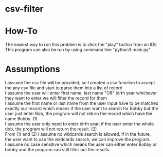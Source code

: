 # csv-filter
# How-To
The easiest way to run this problem is to click the "play" button from an IDE\
This program can also be run by using command line "python3 main.py"

# Assumptions
I assume the csv file will be provided, so I created a csv function to accept the any csv file and start to parse them into a list of record\
I assume the user will enter first name, last name "OR" birth year whichever they want to enter we will filter the record for them\
I assume the first name or last name from the user input have to be matched exactly our record which means if the user want to search for Bobby but the user just enter Bob, the program will not return the record which have the name Bobby. (1)\
I assume the user only need to enter birth year, if the user enter the whole dob, the program will not return the result. (2)\
From (1) and (2) I assume no wildcards search is allowed. If in the future, the user want to use the wildcards search, we can improve the program.\
I assume no case sensitive which means the user can either enter Bobby or bobby and the program can still filter out the results.